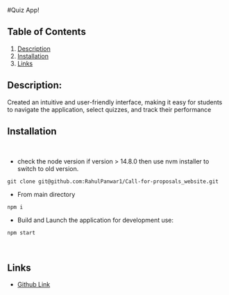 #Quiz App!
## Table of Contents

1. [ Description ](#description)
2. [ Installation ](#installation)
3. [ Links ](#links)
   
## Description:
Created an intuitive and user-friendly interface, making it easy for students to navigate the application, select
quizzes, and track their performance

## Installation
<br>

- check the node version if version > 14.8.0 then use nvm installer to switch to old version.

```
git clone git@github.com:RahulPanwar1/Call-for-proposals_website.git
```

- From main directory


```
npm i
```

- Build and Launch the application for development use:

```
npm start
```



<br>

## Links

- [Github Link](https://github.com/RahulPanwar1/Quiz-App/)
